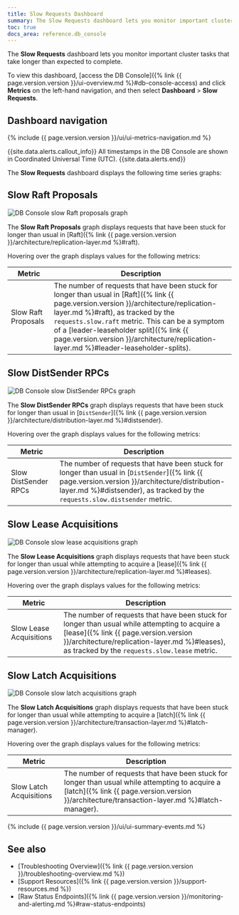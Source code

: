 ```yaml
---
title: Slow Requests Dashboard
summary: The Slow Requests dashboard lets you monitor important cluster tasks that take longer than expected to complete.
toc: true
docs_area: reference.db_console
---
```


The **Slow Requests** dashboard lets you monitor important cluster tasks that take longer than expected to complete.

To view this dashboard, [access the DB Console]({% link {{ page.version.version }}/ui-overview.md %}#db-console-access) and click **Metrics** on the left-hand navigation, and then select **Dashboard** > **Slow Requests**.

## Dashboard navigation

{% include {{ page.version.version }}/ui/ui-metrics-navigation.md %}

{{site.data.alerts.callout_info}}
All timestamps in the DB Console are shown in Coordinated Universal Time (UTC).
{{site.data.alerts.end}}

The **Slow Requests** dashboard displays the following time series graphs:

## Slow Raft Proposals

<img src="{{ 'images/' | append: page.version.version | append: '/ui_slow_raft.png' | relative_url }}" alt="DB Console slow Raft proposals graph" style="border:1px solid #eee;max-width:100%" />

The **Slow Raft Proposals** graph displays requests that have been stuck for longer than usual in [Raft]({% link {{ page.version.version }}/architecture/replication-layer.md %}#raft).

Hovering over the graph displays values for the following metrics:

Metric | Description
--------|----
Slow Raft Proposals | The number of requests that have been stuck for longer than usual in [Raft]({% link {{ page.version.version }}/architecture/replication-layer.md %}#raft), as tracked by the `requests.slow.raft` metric. This can be a symptom of a [leader-leaseholder split]({% link {{ page.version.version }}/architecture/replication-layer.md %}#leader-leaseholder-splits).

## Slow DistSender RPCs

<img src="{{ 'images/' | append: page.version.version | append: '/ui_slow_distsender.png' | relative_url }}" alt="DB Console slow DistSender RPCs graph" style="border:1px solid #eee;max-width:100%" />

The **Slow DistSender RPCs** graph displays requests that have been stuck for longer than usual in [`DistSender`]({% link {{ page.version.version }}/architecture/distribution-layer.md %}#distsender).

Hovering over the graph displays values for the following metrics:

Metric | Description
--------|----
Slow DistSender RPCs | The number of requests that have been stuck for longer than usual in [`DistSender`]({% link {{ page.version.version }}/architecture/distribution-layer.md %}#distsender), as tracked by the `requests.slow.distsender` metric.

## Slow Lease Acquisitions

<img src="{{ 'images/' | append: page.version.version | append: '/ui_slow_lease.png' | relative_url }}" alt="DB Console slow lease acquisitions graph" style="border:1px solid #eee;max-width:100%" />

The **Slow Lease Acquisitions** graph displays requests that have been stuck for longer than usual while attempting to acquire a [lease]({% link {{ page.version.version }}/architecture/replication-layer.md %}#leases).

Hovering over the graph displays values for the following metrics:

Metric | Description
--------|----
Slow Lease Acquisitions | The number of requests that have been stuck for longer than usual while attempting to acquire a [lease]({% link {{ page.version.version }}/architecture/replication-layer.md %}#leases), as tracked by the `requests.slow.lease` metric.

## Slow Latch Acquisitions

<img src="{{ 'images/' | append: page.version.version | append: '/ui_slow_latch.png' | relative_url }}" alt="DB Console slow latch acquisitions graph" style="border:1px solid #eee;max-width:100%" />

The **Slow Latch Acquisitions** graph displays requests that have been stuck for longer than usual while attempting to acquire a [latch]({% link {{ page.version.version }}/architecture/transaction-layer.md %}#latch-manager).

Hovering over the graph displays values for the following metrics:

Metric | Description
--------|----
Slow Latch Acquisitions | The number of requests that have been stuck for longer than usual while attempting to acquire a [latch]({% link {{ page.version.version }}/architecture/transaction-layer.md %}#latch-manager).

{% include {{ page.version.version }}/ui/ui-summary-events.md %}

## See also

- [Troubleshooting Overview]({% link {{ page.version.version }}/troubleshooting-overview.md %})
- [Support Resources]({% link {{ page.version.version }}/support-resources.md %})
- [Raw Status Endpoints]({% link {{ page.version.version }}/monitoring-and-alerting.md %}#raw-status-endpoints)
